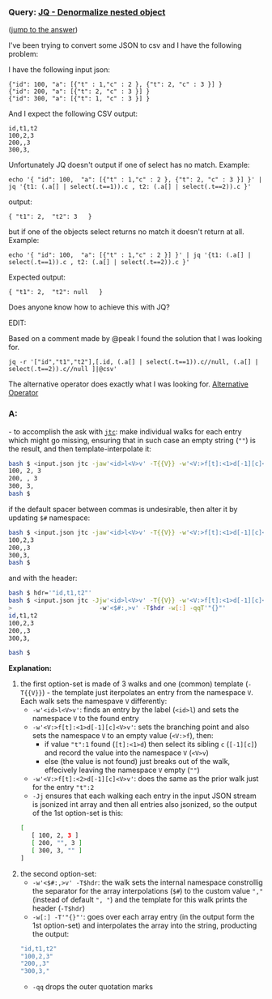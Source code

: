 ### Query: [JQ - Denormalize nested object](https://stackoverflow.com/questions/59824452/jq-denormalize-nested-object)
([jump to the answer](https://github.com/ldn-softdev/stackoverflow-json/blob/master/lib/JQ%20-%20Denormalize%20nested%20object.md#a))

I've been trying to convert some JSON to csv and I have the following problem:

I have the following input json:

    {"id": 100, "a": [{"t" : 1,"c" : 2 }, {"t": 2, "c" : 3 }] }
    {"id": 200, "a": [{"t": 2, "c" : 3 }] }
    {"id": 300, "a": [{"t": 1, "c" : 3 }] }

And I expect the following CSV output:

    id,t1,t2
    100,2,3
    200,,3
    300,3,


Unfortunately JQ doesn't output if one of select has no match.
Example:

    echo '{ "id": 100,  "a": [{"t" : 1,"c" : 2 }, {"t": 2, "c" : 3 }] }' | jq '{t1: (.a[] | select(.t==1)).c , t2: (.a[] | select(.t==2)).c }'

output:

    { "t1": 2,  "t2": 3   }

but if one of the objects select returns no match it doesn't return at all.
Example:

    echo '{ "id": 100,  "a": [{"t" : 1,"c" : 2 }] }' | jq '{t1: (.a[] | select(.t==1)).c , t2: (.a[] | select(.t==2)).c }' 


Expected output:

    { "t1": 2,  "t2": null   }


Does anyone know how to achieve this with JQ?

EDIT:

Based on a comment made by @peak I found the solution that I was looking for.

    jq -r '["id","t1","t2"],[.id, (.a[] | select(.t==1)).c//null, (.a[] | select(.t==2)).c//null ]|@csv'

The alternative operator does exactly what I was looking for.
[Alternative Operator][1]


  [1]: https://stedolan.github.io/jq/manual/#Alternativeoperator://
  
### A:
\- to accomplish the ask with [`jtc`](https://github.com/ldn-softdev/jtc): make individual walks for each entry 
which might go missing, ensuring that in such case an empty string (`""`) is the result, and then template-interpolate it:
```bash
bash $ <input.json jtc -jaw'<id>l<V>v' -T{{V}} -w'<V:>f[t]:<1>d[-1][c]<V>v' -w'<V:>f[t]:<2>d[-1][c]<V>v' / -qqT'"{}"'
100, 2, 3
200, , 3
300, 3, 
bash $ 
```

if the default spacer between commas is undesirable, then alter it by updating `$#` namespace:
```bash
bash $ <input.json jtc -jaw'<id>l<V>v' -T{{V}} -w'<V:>f[t]:<1>d[-1][c]<V>v' -w'<V:>f[t]:<2>d[-1][c]<V>v' / -qqT'"{}"' -w'<$#:,>v'
100,2,3
200,,3
300,3,
bash $ 
```

and with the header:
```bash
bash $ hdr='"id,t1,t2"'
bash $ <input.json jtc -Jjw'<id>l<V>v' -T{{V}} -w'<V:>f[t]:<1>d[-1][c]<V>v' -w'<V:>f[t]:<2>d[-1][c]<V>v' /\
>                        -w'<$#:,>v' -T$hdr -w[:] -qqT'"{}"' 
id,t1,t2
100,2,3
200,,3
300,3,

bash $ 
```

**Explanation:**
1. the first option-set is made of 3 walks and one (common) template (`-T{{V}}`) - the template just iterpolates an entry
from the namespace `V`. Each walk sets the namespave `V` differently:
    - `-w'<id>l<V>v'`: finds an entry by the label (`<id>l`) and sets the namespace `V` to the found entry
    - `-w'<V:>f[t]:<1>d[-1][c]<V>v'`: sets the branching point and also sets the namespace `V` to an empty value (`<V:>f`), then:
      - if value `"t":1` found (`[t]:<1>d`) then select its sibling `c` (`[-1][c]`) and record the value into the namespace `V` (`<V>v`)
      - else (the value is not found) just breaks out of the walk, effecively leaving the namespace `V` empty (`""`)
    - `-w'<V:>f[t]:<2>d[-1][c]<V>v'`: does the same as the prior walk just for the entry `"t":2`
    - `-Jj` ensures that each walking each entry in the input JSON stream is jsonized int array and then all entries also jsonized,
    so the output of the 1st option-set is this:
    ```bash
    [
       [ 100, 2, 3 ]
       [ 200, "", 3 ]
       [ 300, 3, "" ]
    ]
    ```
2. the second option-set:
    - `-w'<$#:,>v' -T$hdr`: the walk sets the internal namespace constrollig the separator for the array interpolations (`$#`)
    to the custom value `","` (instead of default `", "`) and the template for this walk prints the header (`-T$hdr`)
    - `-w[:] -T'"{}"'`: goes over each array entry (in the output form the 1st option-set) and interpolates the array into the string,
    producting the output:
    ```bash
    "id,t1,t2"
    "100,2,3"
    "200,,3"
    "300,3,"
    ```
    - `-qq` drops the outer quotation marks      
  


